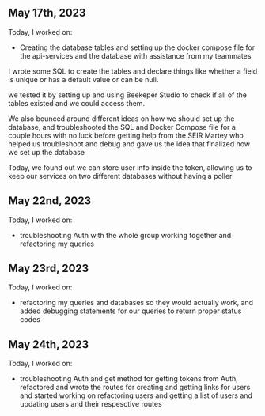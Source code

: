 ## May 17th, 2023

Today, I worked on:

- Creating the database tables and setting up the docker compose file for the api-services and the database
  with assistance from my teammates

I wrote some SQL to create the tables and declare things like whether a field is unique or has a default value or can be null.

we tested it by setting up and using Beekeper Studio to check if all of the tables existed and we could access them.

We also bounced around different ideas on how we should set up the database, and troubleshooted the SQL and Docker Compose file
for a couple hours with no luck before getting help from the SEIR Martey who helped us troubleshoot and debug and gave us
the idea that finalized how we set up the database

Today, we found out we can store user info inside the token, allowing us to keep our services on two different databases without having a poller


## May 22nd, 2023

Today, I worked on:
- troubleshooting Auth with the whole group working together and refactoring my queries

## May 23rd, 2023

Today, I worked on:

- refactoring my queries and databases so they would actually work, and added debugging statements for our queries to return proper
  status codes


##  May 24th, 2023

Today, I worked on:

- troubleshooting Auth and get method for getting tokens from Auth, refactored and wrote the routes for creating and getting links for users
  and started working on refactoring users and getting a list of users and updating users and their respesctive routes
